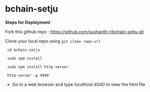 # bchain-setju

**Steps for Deployment**

Fork this github repo : https://github.com/sushanth-r/bchain-setju.git

Clone your local repo using `git clone repo-url`

` cd bchain-setju`

` sudo npm install`

` sudo npm install http-server`

` http-server -p 4040`


* Go to a web browser and type _localhost:4040_ to view the html file
